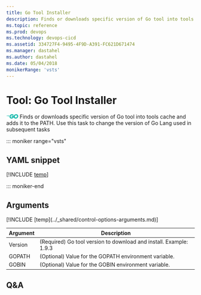 ```yaml
---
title: Go Tool Installer
description: Finds or downloads specific version of Go tool into tools cache and adds it to the PATH. Use this task to change the version of Go Lang used in subsequent tasks
ms.topic: reference
ms.prod: devops
ms.technology: devops-cicd
ms.assetid: 334727F4-9495-4F9D-A391-FC621D671474
ms.manager: dastahel
ms.author: dastahel
ms.date: 05/04/2018
monikerRange: 'vsts'
---
```


# Tool: Go Tool Installer

![](_img/gotool.png) Finds or downloads specific version of Go tool into tools cache and adds it to the PATH. Use this task to change the version of Go Lang used in subsequent tasks

::: moniker range="vsts"

## YAML snippet

[!INCLUDE [temp](../_shared/yaml/GoTool.0.md)]

::: moniker-end

## Arguments

<table><thead><tr><th>Argument</th><th>Description</th></tr></thead>
<tr><td>Version</td><td>(Required) Go tool version to download and install. Example: 1.9.3</td></tr>
<tr><td>GOPATH</td><td>(Optional) Value for the GOPATH environment variable.</td></tr>
<tr><td>GOBIN</td><td>(Optional) Value for the GOBIN environment variable.</td></tr>
[!INCLUDE [temp](../_shared/control-options-arguments.md)]
</table>

## Q&A

<!-- BEGINSECTION class="md-qanda" -->

<!-- ENDSECTION -->
